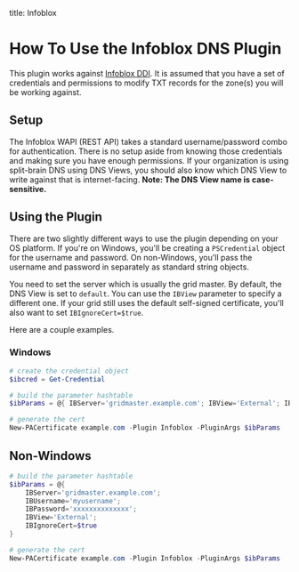 title: Infoblox

# How To Use the Infoblox DNS Plugin

This plugin works against [Infoblox DDI](https://www.infoblox.com/products/ddi/). It is assumed that you have a set of credentials and permissions to modify TXT records for the zone(s) you will be working against.

## Setup

The Infoblox WAPI (REST API) takes a standard username/password combo for authentication. There is no setup aside from knowing those credentials and making sure you have enough permissions. If your organization is using split-brain DNS using DNS Views, you should also know which DNS View to write against that is internet-facing. **Note: The DNS View name is case-sensitive.**

## Using the Plugin

There are two slightly different ways to use the plugin depending on your OS platform. If you're on Windows, you'll be creating a `PSCredential` object for the username and password. On non-Windows, you'll pass the username and password in separately as standard string objects.

You need to set the server which is usually the grid master. By default, the DNS View is set to `default`. You can use the `IBView` parameter to specify a different one. If your grid still uses the default self-signed certificate, you'll also want to set `IBIgnoreCert=$true`.

Here are a couple examples.

### Windows

```powershell
# create the credential object
$ibcred = Get-Credential

# build the parameter hashtable
$ibParams = @{ IBServer='gridmaster.example.com'; IBView='External'; IBCred=$ibcred; IBIgnoreCert=$true }

# generate the cert
New-PACertificate example.com -Plugin Infoblox -PluginArgs $ibParams
```

## Non-Windows

```powershell
# build the parameter hashtable
$ibParams = @{
    IBServer='gridmaster.example.com';
    IBUsername='myusername';
    IBPassword='xxxxxxxxxxxxxx';
    IBView='External';
    IBIgnoreCert=$true
}

# generate the cert
New-PACertificate example.com -Plugin Infoblox -PluginArgs $ibParams
```

